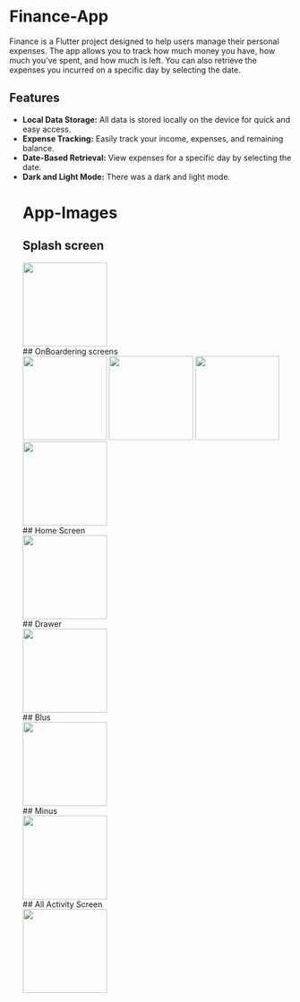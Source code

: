 # Finance-App

Finance is a Flutter project designed to help users manage their personal expenses. The app allows you to track how much money you have, how much you've spent, and how much is left. You can also retrieve the expenses you incurred on a specific day by selecting the date.

## Features

- **Local Data Storage:** All data is stored locally on the device for quick and easy access.
- **Expense Tracking:** Easily track your income, expenses, and remaining balance.
- **Date-Based Retrieval:** View expenses for a specific day by selecting the date.
- **Dark and Light Mode:** There was a dark and light mode.
  # App-Images
    ## Splash screen
  <div>
              <img src = "https://github.com/user-attachments/assets/4aeac013-ba53-4fe5-b451-966c57af6beb" width ="150" hieght ="170">
  </div>
    ## OnBoardering screens
  <div>
    <img src = "https://github.com/user-attachments/assets/0953c38d-b811-4cf5-8c6c-68196ebb01ed" width ="150" hieght ="170">
    <img src = "https://github.com/user-attachments/assets/8c1a5715-37d5-41d7-ac8b-1f790e1b7049" width ="150" hieght ="170">
    <img src = "https://github.com/user-attachments/assets/71ffc8c9-7bf2-4517-b95e-5fa4f6e384c4" width ="150" hieght ="170">
    <img src = "(https://github.com/user-attachments/assets/285430ba-79fe-4602-8aea-419218b59943" width ="150" hieght ="170">
  </div>
   ## Home Screen
  <div>
    <img src = "https://github.com/user-attachments/assets/dbd86a9c-eb32-4095-a6e8-25ba15db82bf" width ="150" hieght ="170">
  </div>
   ## Drawer
  <div>
    <img src = "https://github.com/user-attachments/assets/e0ab0498-2aa5-49a1-87e2-7727046b9492" width ="150" hieght ="170">
  </div>
   ## Blus
  <div>
    <img src = "https://github.com/user-attachments/assets/877bce18-71a8-4a63-83cd-e0f4b2927a62" width ="150" hieght ="170">
  </div>
   ## Minus
  <div>
    <img src = "https://github.com/user-attachments/assets/c36dfb7f-3c7c-403a-836f-7096b9cf9a33" width ="150" hieght ="170">
  </div>
  ## All Activity Screen
  <div>
    <img src = "https://github.com/user-attachments/assets/c83db052-1421-4aa5-a80a-d0430f183e33" width ="150" hieght ="170">
  </div>

  
